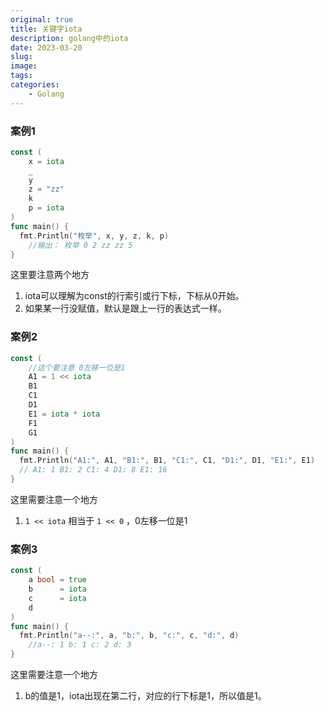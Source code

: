 ```yaml
---
original: true
title: 关键字iota
description: golang中的iota
date: 2023-03-20
slug: 
image: 
tags:
categories:
    - Golang
---
```



### 案例1

```go
const (
	x = iota
	_
	y
	z = "zz"
	k
	p = iota
)
func main() {
  fmt.Println("枚举", x, y, z, k, p)
	//输出： 枚举 0 2 zz zz 5
}

```

这里要注意两个地方

1. iota可以理解为const的行索引或行下标，下标从0开始。
2. 如果某一行没赋值，默认是跟上一行的表达式一样。

### 案例2

```go
const (
	//这个要注意 0左移一位是1
	A1 = 1 << iota
	B1
	C1
	D1
	E1 = iota * iota
	F1
	G1
)
func main() {
  fmt.Println("A1:", A1, "B1:", B1, "C1:", C1, "D1:", D1, "E1:", E1)
  // A1: 1 B1: 2 C1: 4 D1: 8 E1: 16
}
```

这里需要注意一个地方

1. `1 << iota` 相当于 `1 << 0` ，0左移一位是1

### 案例3

```go
const (
	a bool = true
	b      = iota
	c      = iota
	d
)
func main() {
  fmt.Println("a--:", a, "b:", b, "c:", c, "d:", d)
	//a--: 1 b: 1 c: 2 d: 3
}
```

这里需要注意一个地方

1. b的值是1，iota出现在第二行，对应的行下标是1，所以值是1。







